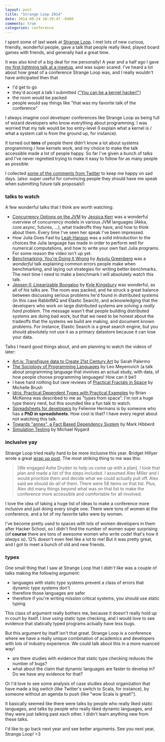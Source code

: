 ```yaml
---
layout: post
title: "Strange Loop 2014"
date: 2014-09-24 10:29:47 -0400
comments: true
categories: conference
---
```


I spent some of last week at
[Strange Loop](https://thestrangeloop.com/). I met lots of new
curious, friendly, wonderful people, gave a talk that people really
liked, played board games with friends, and generally had a great
time.

It was also kind of a big deal for me personally! A year and a half
ago I gave
[my first lightning talk at a meetup](https://www.youtube.com/watch?v=2JJ102ZpoH0),
and was super scared. I've heard a lot about how great of a conference
Strange Loop was, and I really wouldn't have anticipated then that

* I'd get to go
* they'd accept a talk I submitted (["You can be a kernel hacker!"](https://www.youtube.com/watch?v=0IQlpFWTFbM))
* the room would be packed
* people would say things like "that was my favorite talk of the
  conference"

I always imagine cool developer conferences like Strange Loop as being
full of wizard developers who know everything about programming. I
was worried that my talk would be too entry-level (I explain what a
kernel is / what a system call is from the ground up, for instance).

It turned out **tons** of people there didn't know a lot about systems
programming / how kernels work, and my choice to make the talk
accessible made a lot of people happy. So far I've given a bunch of
talks and I've never regretted trying to make it easy to follow for as
many people as possible.

<!-- more -->

I collected
[some of the comments from Twitter](https://storify.com/jvns/you-can-be-a-kernel-hacker-comments)
to keep me happy on sad days. (also: super useful for convincing
people they should have me speak when submitting future talk
proposals!)

### talks to watch

A few wonderful talks that I think are worth watching:

* [Concurrency Options on the JVM](https://www.youtube.com/watch?v=yhguOt863nw) by
  [Jessica Kerr](http://twitter.com/jessitron) was a wonderful
  overview of concurrency models in various JVM languages (Akka,
  core.async, futures, ...), what tradeoffs they have, and how to
  think about them. Every time I've seen her speak I've been
  impressed.
* How Julia Goes Fast by [Leah Hanson](http://twitter.com/astrieanna)
  was a solid introduction to the choices the Julia language has made
  in order to perform well for numerical computations, and how to
  write your own fast Julia programs. For some reason the video isn't
  up yet.
* [Benchmarking: You're Doing It Wrong](https://www.youtube.com/watch?v=XmImGiVuJno) by
  [Aysylu Greenberg](http://twitter.com/aysylu) was a *wonderful* talk
  explaining common errors people make when benchmarking, and laying
  out strategies for writing better benchmarks. The next time I need
  to make a benchmark I will absolutely watch this talk.
* [Jepsen II: Linearizable Boogaloo](https://www.youtube.com/watch?v=QdkS6ZjeR7Q) by
  [Kyle Kingsbury](http://twitter.com/aphyr) was wonderful, as all of
  his talks are. The room was packed, and he struck a great balance
  between discussing serious problems he'd found in distributed
  systems (in this case RabbitMQ and Elastic Search), and
  acknowledging that the developers who work on large distributed
  systems are solving a *really hard problem*. The message wasn't that
  people building distributed systems are doing bad work, but that we
  need to be honest about the tradeoffs that the systems we build are
  making, and document known problems. For instance, Elastic Search is
  a great search engine, but you should absolutely not use it as a
  primary datastore because it can lose your data.

Talks I heard good things about, and am planning to watch the videos
of later:

* [Art.js: Transfigure data to Create 21st Century Art](https://www.youtube.com/watch?v=FJpb1j2SWfA)
  by Sarah Palermo
* [The Sociology of Programming Languages](https://www.youtube.com/watch?v=M4Gsl8sVgdQ)
  by Leo Meyerovich (a talk about programming
  language that involves an actual study, with data, of how people
  choose programming languages! How can it be!)
* I have hard nothing but rave reviews of
  [Practical Fractals in Space](https://www.youtube.com/watch?v=uEBzS9tpmTo)
  by Michelle Brush
* [Idris: Practical Dependent Types with Practical Examples](https://www.youtube.com/watch?v=4i7KrG1Afbk)
by Brian McKenna was described to me as "types from space". I'm not a
huge type theory nerd, but this sounded like a fun talk to watch.
* [Spreadsheets for developers](https://www.youtube.com/watch?v=0CKru5d4GPk) by Felienne Hermans is by someone who has
  a **PhD in spreadsheets**. How cool is that? I have every regret
  about not watching this talk.
* [Towards "annex", a Fact Based Dependency System](https://www.youtube.com/watch?v=JjYAnBhF2JU) by Mark Hibberd
* [Simulation Testing](https://www.youtube.com/watch?v=N5HyVUPuU0E) by
  Michael Nygard 

### inclusive yay

Strange Loop tried really hard to be more inclusive this year. Bridget
Hillyer wrote a great
[wrap up post](http://bridgetconsulting.com/?p=131). The most striking
thing to me was this:

> [We engaged Ashe Dryden to help us come up with a plan]. I took that
> plan and made a list of the steps included. I assumed Alex Miller
> and I would prioritize them and decide what we could actually pull
> off. Alex said we should do *all* of them. There were 58 items on
> that list. Plus, Alex did many things beyond what was on that list
> to make the conference more accessible and comfortable for all
> involved.

I love the idea of taking a huge list of ideas to make a conference
more inclusive and just doing every single one. There were tons of
women at the conference, and a lot of my favorite talks were by women.

I've become pretty used to spaces with lots of women developers in
them after Hacker School, so I didn't find the number of women
super surprising (of **course** there are tons of awesome women who write
code! that's how it *always is*). 12% doesn't even feel like a lot to
me! But it was pretty great, and I got to meet a bunch of old and new
friends.

### types

One small thing that I saw at Strange Loop that I *didn't* like was a
couple of talks making the following argument:

* languages with static type systems prevent a class of errors that
dynamic type systems don't
* therefore those languages are safer
* therefore if you're writing mission critical systems, you should use
  static typing

This class of argument really bothers me, because it doesn't really
hold up in court by itself. I *love* using static type checking, and I
would love to see evidence that statically typed programs actually
have less bugs.

But this argument by itself isn't that great. Strange Loop is a
conference where we have a really unique combination of academics and
developers with lots of industry experience. We could talk about this
in a more nuanced way!

* are there studies with evidence that static type checking reduces
  the number of bugs?
* what about the claim that dynamic languages are faster to develop
  in? Do we have any evidence for that?

Or I'd love to see some analysis of case studies about organization
that have made a big switch (like Twitter's switch to Scala, for
instance), by someone without an agenda to push (like "wow Scala is
great!").

It basically seemed like there were talks by people who really liked
static languages, and talks by people who really liked dynamic
languages, and they were just talking past each other. I didn't learn
anything new from these talks.

I'd like to go back next year and see better arguments. See you next
year, Strange Loop! <3
